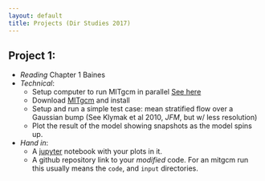 ```yaml
---
layout: default
title: Projects (Dir Studies 2017)
---
```


## Project 1:

   - *Reading* Chapter 1 Baines
   - *Technical*:  
      - Setup computer to run MITgcm in parallel [See here](/install)
      - Download [MITgcm](http://mitgcm.org) and install
      - Setup and run a simple test case: mean stratified flow over a Gaussian bump (See Klymak et al 2010, *JFM*, but w/ less resolution)
      - Plot the result of the model showing snapshots as the model spins up.  
   - *Hand in*:
      - A [jupyter](http://jupyter.org) notebook with your plots in it.  
      - A github repository link to your *modified* code.  For an mitgcm run this usually means the `code`, and `input` directories.  
